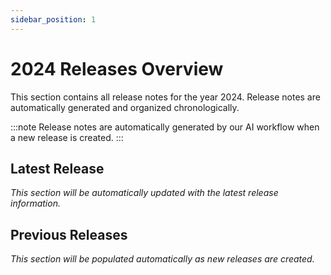 ```yaml
---
sidebar_position: 1
---
```


# 2024 Releases Overview

This section contains all release notes for the year 2024. Release notes are automatically generated and organized chronologically.

:::note
Release notes are automatically generated by our AI workflow when a new release is created.
:::

## Latest Release

*This section will be automatically updated with the latest release information.*

## Previous Releases

*This section will be populated automatically as new releases are created.*